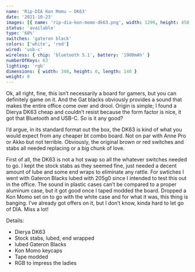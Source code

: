 ```yaml
---
name: 'Rip-DIA Kon Momu — DK63'
date: '2021-10-23'
images: [{ name: 'rip-dia-kon-momo-dk63.png', width: 1299, height: 450 }]
status: 'available'
type: '60%'
switches: 'gateron black'
colors: ['white', 'red']
wired: 'usb-c'
wireless: { chip: 'bluetooth 5.1', battery: '1900mAh' }
numberOfKeys: 63
lighting: 'rgb'
dimensions: { width: 340, height: 0, length: 140 }
weight: 0
---
```


Ok, all right, fine, this isn’t necessarily a board for gamers, but you can definitely game on it. And the Gat blacks obviously provides a sound that makes the entire office come over and drool. Origin is simple; I found a Dierya DK63 cheap and couldn’t resist because the form factor is nice, it got that Bluetooth and USB-C. So is it any good?

I’d argue, in its standard format out the box, the DK63 is kind of what you would expect from any cheaper bt combo board. Not on par with Anne Pro or Akko but not terrible. Obviously, the original brown or red switches and stabs all needed replacing or a big chunk of love.

First of all, the DK63 is not a hot swap so all the whatever switches needed to go. I kept the stock stabs as they seemed fine, just needed a decent amount of lube and some end wraps to eliminate any rattle. For swtiches I went with Gateron Blacks lubed with 205g0 since I intended to test this out in the office. The sound in plastic cases can’t be compared to a proper aluminum case, but it got good once I taped modded the board. Dropped a Kon Momo set on to go with the white case and for what it was, this thing is banging. I’ve already got offers on it, but I don’t know, kinda hard to let go of DIA. Miss a lot!

Details:

- Dierya DK63
- Stock stabs, lubed, end wrapped
- lubed Gateron Blacks
- Kon Momo keycaps
- Tape modded
- RGB to impress the ladies
